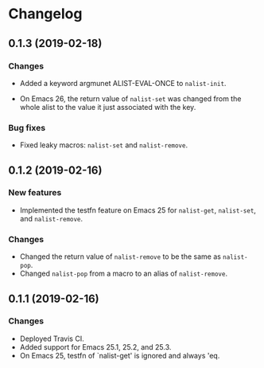 # Changelog

## 0.1.3 (2019-02-18)

### Changes

* Added a keyword argmunet ALIST-EVAL-ONCE to `nalist-init`.

* On Emacs 26, the return value of `nalist-set` was changed from the
  whole alist to the value it just associated with the key.

### Bug fixes

* Fixed leaky macros: `nalist-set` and `nalist-remove`.


## 0.1.2 (2019-02-16)

### New features

* Implemented the testfn feature on Emacs 25 for `nalist-get`, `nalist-set`, and `nalist-remove`.

### Changes

* Changed the return value of `nalist-remove` to be the same as `nalist-pop`.
* Changed `nalist-pop` from a macro to an alias of `nalist-remove`.

## 0.1.1 (2019-02-16)

### Changes

* Deployed Travis CI.
* Added support for Emacs 25.1, 25.2, and 25.3.
* On Emacs 25, testfn of `nalist-get' is ignored and always 'eq.
